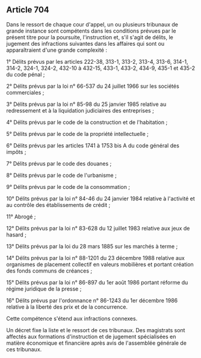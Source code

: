 Article 704
----
Dans le ressort de chaque cour d'appel, un ou plusieurs tribunaux de grande
instance sont compétents dans les conditions prévues par le présent titre pour
la poursuite, l'instruction et, s'il s'agit de délits, le jugement des
infractions suivantes dans les affaires qui sont ou apparaîtraient d'une grande
complexité :

1° Délits prévus par les articles 222-38, 313-1, 313-2, 313-4, 313-6, 314-1,
314-2, 324-1, 324-2, 432-10 à 432-15, 433-1, 433-2, 434-9, 435-1 et 435-2 du
code pénal ;

2° Délits prévus par la loi n° 66-537 du 24 juillet 1966 sur les sociétés
commerciales ;

3° Délits prévus par la loi n° 85-98 du 25 janvier 1985 relative au redressement
et à la liquidation judiciaires des entreprises ;

4° Délits prévus par le code de la construction et de l'habitation ;

5° Délits prévus par le code de la propriété intellectuelle ;

6° Délits prévus par les articles 1741 à 1753 bis A du code général des impôts ;

7° Délits prévus par le code des douanes ;

8° Délits prévus par le code de l'urbanisme ;

9° Délits prévus par le code de la consommation ;

10° Délits prévus par la loi n° 84-46 du 24 janvier 1984 relative à l'activité
et au contrôle des établissements de crédit ;

11° Abrogé ;

12° Délits prévus par la loi n° 83-628 du 12 juillet 1983 relative aux jeux de
hasard ;

13° Délits prévus par la loi du 28 mars 1885 sur les marchés à terme ;

14° Délits prévus par la loi n° 88-1201 du 23 décembre 1988 relative aux
organismes de placement collectif en valeurs mobilières et portant création des
fonds communs de créances ;

15° Délits prévus par la loi n° 86-897 du 1er août 1986 portant réforme du
régime juridique de la presse ;

16° Délits prévus par l'ordonnance n° 86-1243 du 1er décembre 1986 relative à la
liberté des prix et de la concurrence.

Cette compétence s'étend aux infractions connexes.

Un décret fixe la liste et le ressort de ces tribunaux. Des magistrats sont
affectés aux formations d'instruction et de jugement spécialisées en matière
économique et financière après avis de l'assemblée générale de ces tribunaux.
